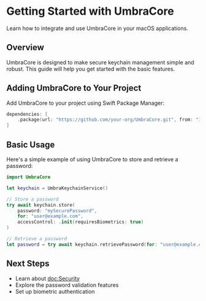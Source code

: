 # Getting Started with UmbraCore

Learn how to integrate and use UmbraCore in your macOS applications.

## Overview

UmbraCore is designed to make secure keychain management simple and robust. This guide will help you get started with the basic features.

## Adding UmbraCore to Your Project

Add UmbraCore to your project using Swift Package Manager:

```swift
dependencies: [
    .package(url: "https://github.com/your-org/UmbraCore.git", from: "1.0.0")
]
```

## Basic Usage

Here's a simple example of using UmbraCore to store and retrieve a password:

```swift
import UmbraCore

let keychain = UmbraKeychainService()

// Store a password
try await keychain.store(
    password: "mySecurePassword",
    for: "user@example.com",
    accessControl: .init(requiresBiometrics: true)
)

// Retrieve a password
let password = try await keychain.retrievePassword(for: "user@example.com")
```

## Next Steps

- Learn about <doc:Security>
- Explore the password validation features
- Set up biometric authentication
